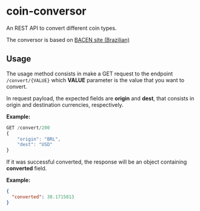 # coin-conversor
An REST API to convert different coin types.

The conversor is based on [BACEN site (Brazilian)](https://www.bcb.gov.br/conversao)

## Usage
The usage method consists in make a GET request to the endpoint `/convert/{VALUE}` which **VALUE** parameter is the value that you want to convert.

In request payload, the expected fields are **origin** and **dest**, that consists in origin and destination currencies, respectively.

**Example:**
```js
GET /convert/200
{
    "origin": "BRL",
    "dest": "USD"
}
```
If it was successful converted, the response will be an object containing **converted** field.

**Example:**
```json
{
  "converted": 38.1715813
}
```